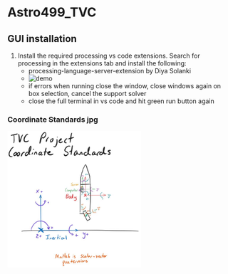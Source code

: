 # Astro499_TVC

## GUI installation

1. Install the required processing vs code extensions. Search for processing in the extensions tab and install the following:
   - processing-language-server-extension by Diya Solanki
   - <img src="demo.gif" alt="demo" width="300"/>
   - if errors when running close the window, close windows again on box selection, cancel the support solver
   - close the full terminal in vs code and hit green run button again

### Coordinate Standards jpg

<img src="Coordinate Standards.jpg" alt="Coordinate Standards" width="300"/>


